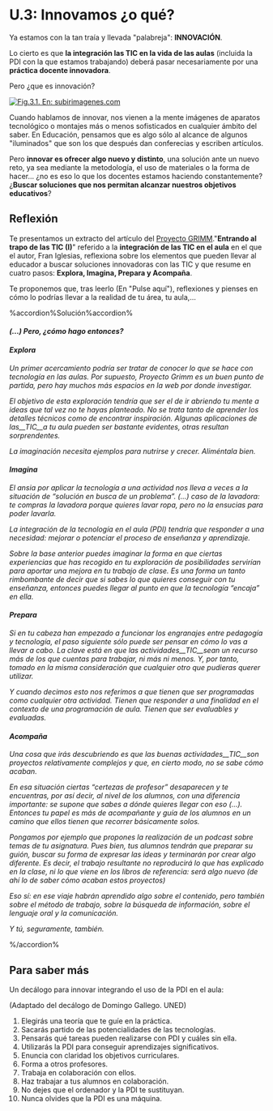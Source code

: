 # U.3: Innovamos ¿o qué?

Ya estamos con la tan traía y llevada "palabreja": **INNOVACIÓN**.

Lo cierto es que **la integración las TIC en la vida de las aulas** (incluida la PDI con la que estamos trabajando) deberá pasar necesariamente por una **práctica docente innovadora**.

Pero ¿que es innovación?


[![Fig.3.1. En: subirimagenes.com](http://s2.subirimagenes.com/imagen/6996293innoveision7.gif)](http://www.subirimagenes.com/imagen-innoveision7-6996293.html)




Cuando hablamos de innovar, nos vienen a la mente imágenes de aparatos tecnológico o montajes más o menos sofisticados en cualquier ámbito del saber. En Educación, pensamos que es algo sólo al alcance de algunos "iluminados" que son los que después dan conferecias y escriben artículos.

Pero **innovar es ofrecer algo nuevo y distinto**, una solución ante un nuevo reto, ya sea mediante la metodología, el uso de materiales o la forma de hacer... ¿no es eso lo que los docentes estamos haciendo constantemente? ¿**Buscar soluciones que nos permitan alcanzar nuestros objetivos educativos**?

## Reflexión

Te presentamos un extracto del artículo del [Proyecto GRIMM](http://www.proyectogrimm.net)."**Entrando al trapo de las TIC (I)**" referido a la **integración de las TIC en el aula** en el que el autor, Fran Iglesias, reflexiona sobre los elementos que pueden llevar al educador a buscar soluciones innovadoras con las TIC y que resume en cuatro pasos: **Explora, Imagina, Prepara y Acompaña**.

Te proponemos que, tras leerlo (En "Pulse aquí"), reflexiones y pienses en cómo lo podrías llevar a la realidad de tu área, tu aula,...

%accordion%Solución%accordion%

#### _(...) Pero, ¿cómo hago entonces?_

#### _Explora_

_Un primer acercamiento podría ser tratar de conocer lo que se hace con tecnología en las aulas. Por supuesto, Proyecto Grimm es un buen punto de partida, pero hay muchos más espacios en la web por donde investigar._

_El objetivo de esta exploración tendría que ser el de ir abriendo tu mente a ideas que tal vez no te hayas planteado. No se trata tanto de aprender los detalles técnicos como de encontrar inspiración. Algunas aplicaciones de las__TIC__a tu aula pueden ser bastante evidentes, otras resultan sorprendentes._

_La imaginación necesita ejemplos para nutrirse y crecer. Aliméntala bien._

#### _Imagina_

_El ansia por aplicar la tecnología a una actividad nos lleva a veces a la situación de “solución en busca de un problema”. (...) caso de la lavadora: te compras la lavadora porque quieres lavar ropa, pero no la ensucias para poder lavarla._

_La integración de la tecnología en el aula (_PDI_) tendría que responder a una necesidad: mejorar o potenciar el proceso de enseñanza y aprendizaje._

_Sobre la base anterior puedes imaginar la forma en que ciertas experiencias que has recogido en tu exploración de posibilidades servirían para aportar una mejora en tu trabajo de clase. Es una forma un tanto rimbombante de decir que si sabes lo que quieres conseguir con tu enseñanza, entonces puedes llegar al punto en que la tecnología “encaja” en ella._

#### _Prepara_

_Si en tu cabeza han empezado a funcionar los engranajes entre pedagogía y tecnología, el paso siguiente sólo puede ser pensar en cómo lo vas a llevar a cabo. La clave está en que las actividades__TIC__sean un recurso más de los que cuentas para trabajar, ni más ni menos. Y, por tanto, tomado en la misma consideración que cualquier otro que pudieras querer utilizar._

_Y cuando decimos esto nos referimos a que tienen que ser programadas como cualquier otra actividad. Tienen que responder a una finalidad en el contexto de una programación de aula. Tienen que ser evaluables y evaluadas._

#### _Acompaña_

_Una cosa que irás descubriendo es que las buenas actividades__TIC__son proyectos relativamente complejos y que, en cierto modo, no se sabe cómo acaban._

_En esa situación ciertas “certezas de profesor” desaparecen y te encuentras, por así decir, al nivel de los alumnos, con una diferencia importante: se supone que sabes a dónde quieres llegar con eso (...). Entonces tu papel es más de acompañante y guía de los alumnos en un camino que ellos tienen que recorrer básicamente solos._

_Pongamos por ejemplo que propones la realización de un podcast sobre temas de tu asignatura. Pues bien, tus alumnos tendrán que preparar su guión, buscar su forma de expresar las ideas y terminarán por crear algo diferente. Es decir, el trabajo resultante no reproducirá lo que has explicado en la clase, ni lo que viene en los libros de referencia: será algo nuevo (de ahí lo de saber cómo acaban estos proyectos)_

_Eso sí: en ese viaje habrán aprendido algo sobre el contenido, pero también sobre el método de trabajo, sobre la búsqueda de información, sobre el lenguaje oral y la comunicación._

_Y tú, seguramente, también._


%/accordion%


## Para saber más

Un decálogo para innovar integrando el uso de la PDI en el aula:

(Adaptado del decálogo de Domingo Gallego. UNED)

1.  Elegirás una teoría que te guíe en la práctica.
2.  Sacarás partido de las potencialidades de las tecnologías.
3.  Pensarás qué tareas pueden realizarse con PDI y cuáles sin ella.
4.  Utilizarás la PDI para conseguir aprendizajes significativos.
5.  Enuncia con claridad los objetivos curriculares.
6.  Forma a otros profesores.
7.  Trabaja en colaboración con ellos.
8.  Haz trabajar a tus alumnos en colaboración.
9.  No dejes que el ordenador y la PDI te sustituyan.
10.  Nunca olvides que la PDI es una máquina.

